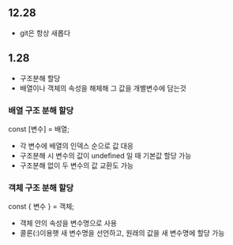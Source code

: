 ## 12.28

- git은 항상 새롭다

## 1.28

- 구조분해 할당
- 배열이나 객체의 속성을 해체해 그 값을 개별변수에 담는것

### 배열 구조 분해 할당

const [변수] = 배열;
- 각 변수에 배열의 인덱스 순으로 값 대응
- 구조분해 시 변수의 값이 undefined 일 때 기본값 할당 가능
- 구조분해 없이 두 변수의 값 교환도 가능

### 객체 구조 분해 할당
const { 변수 } = 객체;
- 객체 안의 속성을 변수명으로 사용
- 콜론(:)이용햇 새 변수명을 선언하고, 원래의 값을 새 변수명에 할당 가능